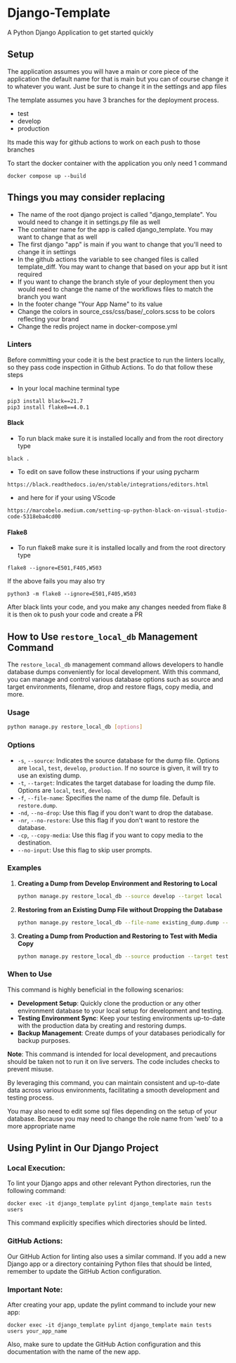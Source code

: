 # Django-Template
A Python Django Application to get started quickly

## Setup
The application assumes you will have a main or core piece of the application
the default name for that is main but you can of course change it to whatever you want. 
Just be sure to change it in the settings and app files 

The template assumes you have 3 branches for the deployment process.
<ul>
<li>test</li>
<li>develop</li>
<li>production</li>
</ul>

Its made this way for github actions to work on each push to those branches

To start the docker container with the application you only need 1 command


```
docker compose up --build
```

## Things you may consider replacing

<ul>
<li>The name of the root django project is called "django_template". You would need to change it in settings.py file as well</li>
<li>The container name for the app is called django_template. You may want to change that as well</li>
<li>The first django "app" is main if you want to change that you'll need to change it in settings</li>
<li>In the github actions the variable to see changed files is called template_diff. You may want to change that based on your app but it isnt required</li>
<li>If you want to change the branch style of your deployment then you would need to change the name of the workflows files to match the branch you want</li>
<li>In the footer change "Your App Name" to its value</li>
<li>Change the colors in source_css/css/base/_colors.scss to be colors reflecting your brand</li>
<li>Change the redis project name in docker-compose.yml</li>
</ul>

### Linters

Before committing your code it is the best practice to run the linters locally, so they
pass code inspection in Github Actions. To do that follow these steps
* In your local machine terminal type 
```
pip3 install black==21.7
pip3 install flake8==4.0.1
```


#### Black

* To run black make sure it is installed locally and from the root directory type
```
black .
```
* To edit on save follow these instructions if your using pycharm
```
https://black.readthedocs.io/en/stable/integrations/editors.html
```
* and here for if your using VScode
```
https://marcobelo.medium.com/setting-up-python-black-on-visual-studio-code-5318eba4cd00
```

#### Flake8

* To run flake8 make sure it is installed locally and from the root directory type

```
flake8 --ignore=E501,F405,W503
```
If the above fails you may also try 
```
python3 -m flake8 --ignore=E501,F405,W503
```

After black lints your code, and you make any changes needed from flake 8 it is then ok
to push your code and create a PR

## How to Use `restore_local_db` Management Command

The `restore_local_db` management command allows developers to handle database dumps conveniently for local development. With this command, you can manage and control various database options such as source and target environments, filename, drop and restore flags, copy media, and more.

### Usage

```bash
python manage.py restore_local_db [options]
```

### Options

- `-s`, `--source`: Indicates the source database for the dump file. Options are `local`, `test`, `develop`, `production`. If no source is given, it will try to use an existing dump.
- `-t`, `--target`: Indicates the target database for loading the dump file. Options are `local`, `test`, `develop`.
- `-f`, `--file-name`: Specifies the name of the dump file. Default is `restore.dump`.
- `-nd`, `--no-drop`: Use this flag if you don't want to drop the database.
- `-nr`, `--no-restore`: Use this flag if you don't want to restore the database.
- `-cp`, `--copy-media`: Use this flag if you want to copy media to the destination.
- `--no-input`: Use this flag to skip user prompts.

### Examples

1. **Creating a Dump from Develop Environment and Restoring to Local**
   ```bash
   python manage.py restore_local_db --source develop --target local
   ```

2. **Restoring from an Existing Dump File without Dropping the Database**
   ```bash
   python manage.py restore_local_db --file-name existing_dump.dump --no-drop
   ```

3. **Creating a Dump from Production and Restoring to Test with Media Copy**
   ```bash
   python manage.py restore_local_db --source production --target test --copy-media
   ```

### When to Use

This command is highly beneficial in the following scenarios:

- **Development Setup**: Quickly clone the production or any other environment database to your local setup for development and testing.
- **Testing Environment Sync**: Keep your testing environments up-to-date with the production data by creating and restoring dumps.
- **Backup Management**: Create dumps of your databases periodically for backup purposes.

**Note**: This command is intended for local development, and precautions should be taken not to run it on live servers. The code includes checks to prevent misuse.

By leveraging this command, you can maintain consistent and up-to-date data across various environments, facilitating a smooth development and testing process.

You may also need to edit some sql files depending on the setup of your database. Because you may need to change the role name from 'web' to a more appropriate name


## Using Pylint in Our Django Project
### Local Execution:
To lint your Django apps and other relevant Python directories, run the following command:

```
docker exec -it django_template pylint django_template main tests users
```
This command explicitly specifies which directories should be linted.

### GitHub Actions:
Our GitHub Action for linting also uses a similar command. If you add a new Django app or a directory containing Python files that should be linted, remember to update the GitHub Action configuration.



### Important Note:
After creating your app, update the pylint command to include your new app:

```
docker exec -it django_template pylint django_template main tests users your_app_name
```
Also, make sure to update the GitHub Action configuration  and this documentation with the name of the new app.
